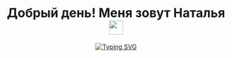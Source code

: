 <h1 align="center">Добрый день! Меня зовут Наталья 
<img src="https://github.com/blackcater/blackcater/raw/main/images/Hi.gif" height="32"/></h1>
<p align="center">
<a href="https://git.io/typing-svg" align="center"><img src="https://readme-typing-svg.demolab.com?font=Fira+Code&pause=1000&color=1DF73F&center=true&vCenter=true&width=435&lines=Начинающий+front-end+разработчик" alt="Typing SVG" align="center"/></a>
</p>  

<!--
**BotyginaNatalia/BotyginaNatalia** is a ✨ _special_ ✨ repository because its `README.md` (this file) appears on your GitHub profile.

Here are some ideas to get you started:

- 🔭 I’m currently working on ...
- 🌱 I’m currently learning ...
- 👯 I’m looking to collaborate on ...
- 🤔 I’m looking for help with ...
- 💬 Ask me about ...
- 📫 How to reach me: ...
- 😄 Pronouns: ...
- ⚡ Fun fact: ...
-->
